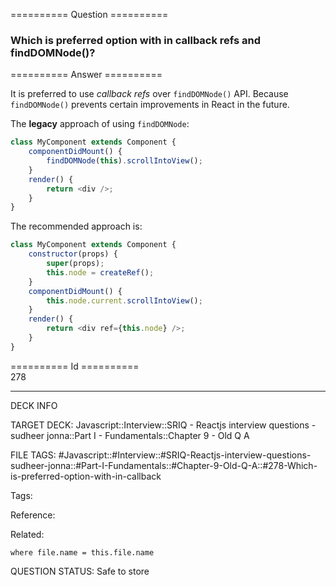 ========== Question ==========  

### Which is preferred option with in callback refs and findDOMNode()?  

========== Answer ==========  

It is preferred to use _callback refs_ over `findDOMNode()` API. Because `findDOMNode()` prevents certain improvements in React in the future.

The **legacy** approach of using `findDOMNode`:

```javascript
class MyComponent extends Component {
    componentDidMount() {
        findDOMNode(this).scrollIntoView();
    }
    render() {
        return <div />;
    }
}
```

The recommended approach is:

```javascript
class MyComponent extends Component {
    constructor(props) {
        super(props);
        this.node = createRef();
    }
    componentDidMount() {
        this.node.current.scrollIntoView();
    }
    render() {
        return <div ref={this.node} />;
    }
}
```

========== Id ==========  
278

---

DECK INFO

TARGET DECK: Javascript::Interview::SRIQ - Reactjs interview questions - sudheer jonna::Part I - Fundamentals::Chapter 9 - Old Q A

FILE TAGS: #Javascript::#Interview::#SRIQ-Reactjs-interview-questions-sudheer-jonna::#Part-I-Fundamentals::#Chapter-9-Old-Q-A::#278-Which-is-preferred-option-with-in-callback

Tags:

Reference:

Related:

```dataview
where file.name = this.file.name
```
QUESTION STATUS: Safe to store

